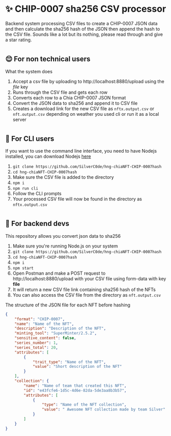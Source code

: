 # ✨ CHIP-0007 sha256 CSV processor
Backend system processing CSV files to create a CHIP-0007 JSON data and then calculate the sha256 hash of the JSON then append the hash to the CSV file.
Sounds like a lot but its nothing, please read through and give a star rating.

#
## 😌 For non technical users

What the system does
1. Accept a csv file by uploading to http://localhost:8880/upload using the *file* key
2. Runs through the CSV file and gets each row
3. Converts each row to a Chia CHIP-0007 JSON format
4. Convert the JSON data to sha256 and append it to CSV file
5. Creates a download link for the new CSV file as `nftx.output.csv` or `nft.output.csv` depending on weather you used cli or run it as a local server

#
## 🧙 For CLI users

If you want to use the command line interface, you need to have Nodejs installed, you can download Nodejs [here](https://nodejs.org/en/download/)

1. ``git clone https://github.com/SilverC0de/hng-chiaNFT-CHIP-0007hash``
2. ``cd hng-chiaNFT-CHIP-0007hash``
3. Make sure the CSV file is added to the directory
4. ``npm i``
5. ``npm run cli``
6. Follow the CLI prompts
7. Your processed CSV file will now be found in the directory as `nftx.output.csv`


#
## 🥷 For backend devs

This repository allows you convert json data to sha256

1. Make sure you're running Node.js on your system
2. ``git clone https://github.com/SilverC0de/hng-chiaNFT-CHIP-0007hash``
3. ``cd hng-chiaNFT-CHIP-0007hash``
4. ``npm i``
5. ``npm start``
6. Open Postman and make a POST request to http://localhost:8880/upload with your CSV file using form-data with key **file**
7. It will return a new CSV file link containing sha256 hash of the NFTs
8. You can also access the CSV file from the directory as `nft.output.csv`

The structure of the JSON file for each NFT before hashing
```json
{
    "format": "CHIP-0007",
    "name": "Name of the NFT",
    "description": "Description of the NFT",
    "minting_tool": "SuperMinter/2.5.2",
    "sensitive_content": false,
    "series_number": 1,
    "series_total": 20,
    "attributes": [
        {
            "trait_type": "Name of the NFT",
            "value": "Short description of the NFT"
        }
    ],
    "collection": {
        "name": "Name of team that created this NFT",
        "id": "e43fcfe6-1d5c-4d6e-82da-5de3aa8b3b57",
        "attributes": [
            {
                "type": "Name of the NFT collection",
                "value": " Awesome NFT collection made by team Silver"
            }
        ]
    }
}
```
